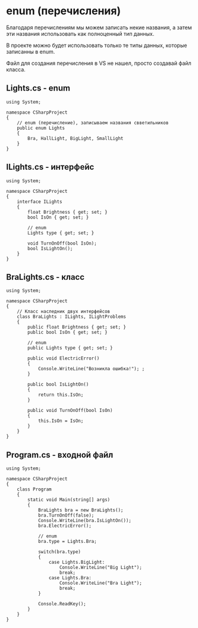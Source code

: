 # enum (перечисления)
Благодаря перечислениям мы можем записать некие названия, а затем эти названия использовать как полноценный тип данных.

В проекте можно будет использовать только те типы данных, которые записанны в enum.

Файл для создания перечисления в VS не нашел, просто создавай файл класса.

## Lights.cs - enum
    using System;

    namespace CSharpProject
    {
        // enum (перечисление), записываем названия свветильников
        public enum Lights
        {
            Bra, HallLight, BigLight, SmallLight
        }
    }

## ILights.cs - интерфейс
    using System;

    namespace CSharpProject
    {
        interface ILights
        {
            float Brightness { get; set; }
            bool IsOn { get; set; }

            // enum
            Lights type { get; set; }

            void TurnOnOff(bool IsOn);
            bool IsLightOn();
        }
    }

## BraLights.cs - класс
    using System;

    namespace CSharpProject
    {
        // Класс наследник двух интерфейсов
        class BraLights : ILights, ILightProblems
        {
            public float Brightness { get; set; }
            public bool IsOn { get; set; }

            // enum
            public Lights type { get; set; }

            public void ElectricError()
            {
                Console.WriteLine("Возникла ошибка!"); ;
            }

            public bool IsLightOn()
            {
                return this.IsOn;
            }

            public void TurnOnOff(bool IsOn)
            {
                this.IsOn = IsOn;
            }
        }
    }

## Program.cs - входной файл
    using System;

    namespace CSharpProject
    {
        class Program
        {
            static void Main(string[] args)
            {
                BraLights bra = new BraLights();
                bra.TurnOnOff(false);
                Console.WriteLine(bra.IsLightOn());
                bra.ElectricError();

                // enum
                bra.type = Lights.Bra;

                switch(bra.type)
                {
                    case Lights.BigLight:
                        Console.WriteLine("Big Light");
                        break;
                    case Lights.Bra:
                        Console.WriteLine("Bra Light");
                        break;
                }

                Console.ReadKey();
            }
        }
    }
